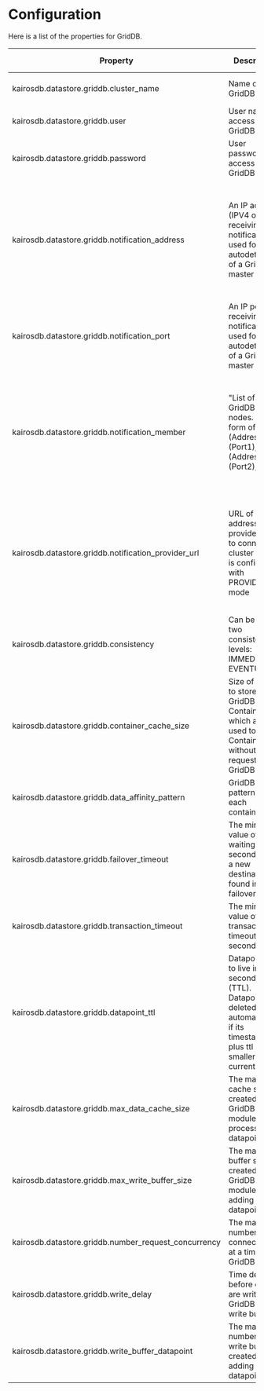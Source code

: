# Configuration

Here is a list of the properties for GridDB.

|Property|Description|Required|Default Value|
|---|---|---|---|
|kairosdb.datastore.griddb.cluster_name|Name of GridDB cluster|Required if GridDB is the selected datastore.||
|kairosdb.datastore.griddb.user|User name to access GridDB cluster|Required if GridDB is the selected datastore.||
|kairosdb.datastore.griddb.password|User password to access GridDB cluster|Required if GridDB is the selected datastore.||
|kairosdb.datastore.griddb.notification_address|An IP address (IPV4 only) for receiving a notification used for autodetection of a GridDB master node|Required if using MULTICAST method to connect to GridDB cluster (cannot be specified with neither notification_member nor notification_provider properties at the same time)|239.0.0.1|
|kairosdb.datastore.griddb.notification_port|An IP port for receiving a notification used for autodetection of a GridDB master node|Required if notification_address is specified|31999|
|kairosdb.datastore.griddb.notification_member|"List of GridDB cluster nodes. In the form of: (Address1):(Port1),(Address2):(Port2),... "|Required if using FIXED LIST method to connect to GridDB cluster (cannot be specified with neither notification_address nor notification_provider properties at the same time)||
|kairosdb.datastore.griddb.notification_provider_url|URL of address provider used to connect to cluster which is configured with PROVIDER mode|Required if using PROVIDER method to connect to GridDB cluster (cannot be specified with neither notification_address nor notification_member properties at the same time)||
|kairosdb.datastore.griddb.consistency|Can be one of two consistency levels: IMMEDIATE or EVENTUAL|Optional|IMMEDIATE|
|kairosdb.datastore.griddb.container_cache_size|Size of cache to store GridDB ContainerInfos which are used to get Container without requesting to GridDB |Optional|0|
|kairosdb.datastore.griddb.data_affinity_pattern|GridDB affinity pattern for each container|Optional||
|kairosdb.datastore.griddb.failover_timeout|The minimum value of waiting time in seconds until a new destination is found in a failover|Optional|60|
|kairosdb.datastore.griddb.transaction_timeout|The minimum value of transaction timeout time in seconds|Optional|300|
|kairosdb.datastore.griddb.datapoint_ttl|Datapoint time to live in seconds (TTL). Datapoint is deleted automatically if its timestamp plus ttl is smaller than current time|Optional|0(forever)|
|kairosdb.datastore.griddb.max_data_cache_size|The maximum cache size created by GridDB module for processing datapoints|Required if GridDB is the selected datastore.||
|kairosdb.datastore.griddb.max_write_buffer_size|The maximum buffer size created by GridDB module for adding new datapoints|Required if GridDB is the selected datastore.||
|kairosdb.datastore.griddb.number_request_concurrency|The maximum number of connections at a time to GridDB cluster|Required if GridDB is the selected datastore.||
|kairosdb.datastore.griddb.write_delay|Time delay before data are written to GridDB from write buffer|Required if GridDB is the selected datastore.||
|kairosdb.datastore.griddb.write_buffer_datapoint|The maximum number of write buffer created for adding new datapoints|Required if GridDB is the selected datastore.||
